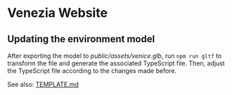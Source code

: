 # Venezia Website

## Updating the environment model

After exporting the model to _public/assets/venice.glb_, run `npm run gltf` to transform the file and generate the associated TypeScript file. Then, adjust the TypeScript file according to the changes made before.

See also: [TEMPLATE.md](TEMPLATE.md)
